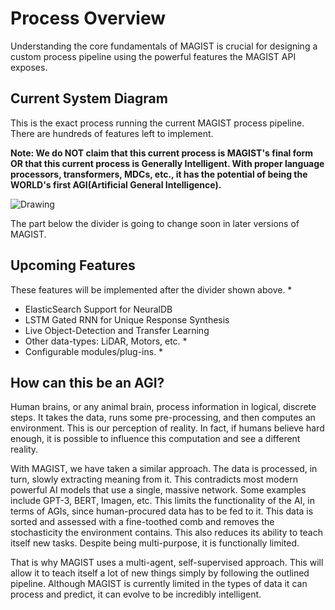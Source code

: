 # Process Overview

Understanding the core fundamentals of MAGIST is crucial for designing a custom process pipeline using the powerful features the MAGIST API exposes.

## Current System Diagram

This is the exact process running the current MAGIST process pipeline. There are hundreds of features left to implement.

**Note: We do NOT claim that this current process is MAGIST's final form OR that this current process is Generally Intelligent. With proper language processors, transformers, MDCs, etc., it has the potential of being the WORLD's first AGI(Artificial General Intelligence).**

![Drawing](https://user-images.githubusercontent.com/85193239/181803134-320f9493-aea7-4350-8b68-c7f7d62f8293.png)


The part below the divider is going to change soon in later versions of MAGIST.

## Upcoming Features

These features will be implemented after the divider shown above. *

* ElasticSearch Support for NeuralDB
* LSTM Gated RNN for Unique Response Synthesis
* Live Object-Detection and Transfer Learning
* Other data-types: LiDAR, Motors, etc. *
* Configurable modules/plug-ins. *

## How can this be an AGI?

Human brains, or any animal brain, process information in logical, discrete steps. It takes the data, runs some pre-processing, and then computes an environment. This is our perception of reality. In fact, if humans believe hard enough, it is possible to influence this computation and see a different reality.

With MAGIST, we have taken a similar approach. The data is processed, in turn, slowly extracting meaning from it. This contradicts most modern powerful AI models that use a single, massive network. Some examples include GPT-3, BERT, Imagen, etc. This limits the functionality of the AI, in terms of AGIs, since human-procured data has to be fed to it. This data is sorted and assessed with a fine-toothed comb and removes the stochasticity the environment contains. This also reduces its ability to teach itself new tasks. Despite being multi-purpose, it is functionally limited.

That is why MAGIST uses a multi-agent, self-supervised approach. This will allow it to teach itself a lot of new things simply by following the outlined pipeline. Although MAGIST is currently limited in the types of data it can process and predict, it can evolve to be incredibly intelligent.

